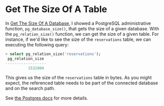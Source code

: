 # Get The Size Of A Table

In [Get The Size Of A Database](get-the-size-of-a-database.md), I showed a PostgreSQL administrative function, `pg_database_size()`, that gets the size of a given database. With the `pg_relation_size()` function, we can get the size of a given table. For instance, if we'd like to see the size of the `reservations` table, we can executing the following query:

```sql
> select pg_relation_size('reservations');
 pg_relation_size
------------------
          1531904
```

This gives us the size of the `reservations` table in bytes. As you might expect, the referenced table needs to be part of the connected database and on the search path.

See [the Postgres docs](http://www.postgresql.org/docs/current/static/functions-admin.html) for more details.
